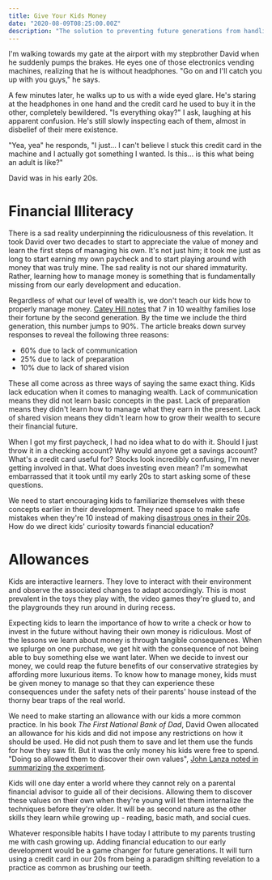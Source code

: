 ```yaml
---
title: Give Your Kids Money
date: "2020-08-09T08:25:00.00Z"
description: "The solution to preventing future generations from handling money as poorly as the current ones."
---
```


I'm walking towards my gate at the airport with my stepbrother David when he suddenly pumps the brakes. He eyes one of those electronics vending machines, realizing that he is without headphones. "Go on and I'll catch you up with you guys," he says.

A few minutes later, he walks up to us with a wide eyed glare. He's staring at the headphones in one hand and the credit card he used to buy it in the other, completely bewildered. "Is everything okay?" I ask, laughing at his apparent confusion. He's still slowly inspecting each of them, almost in disbelief of their mere existence.

"Yea, yea" he responds, "I just... I can't believe I stuck this credit card in the machine and I actually got something I wanted. Is this... is this what being an adult is like?"

David was in his early 20s.

# Financial Illiteracy

There is a sad reality underpinning the ridiculousness of this revelation. It took David over two decades to start to appreciate the value of money and learn the first steps of managing his own. It's not just him; it took me just as long to start earning my own paycheck and to start playing around with money that was truly mine. The sad reality is not our shared immaturity. Rather, learning how to manage money is something that is fundamentally missing from our early development and education.

Regardless of what our level of wealth is, we don't teach our kids how to properly manage money. [Catey Hill notes](https://www.marketwatch.com/story/heres-why-90-of-rich-people-squander-their-fortunes-2017-04-23) that 7 in 10 wealthy families lose their fortune by the second generation. By the time we include the third generation, this number jumps to 90%. The article breaks down survey responses to reveal the following three reasons:

- 60% due to lack of communication
- 25% due to lack of preparation
- 10% due to lack of shared vision

These all come across as three ways of saying the same exact thing. Kids lack education when it comes to managing wealth. Lack of communication means they did not learn basic concepts in the past. Lack of preparation means they didn't learn how to manage what they earn in the present. Lack of shared vision means they didn't learn how to grow their wealth to secure their financial future.

When I got my first paycheck, I had no idea what to do with it. Should I just throw it in a checking account? Why would anyone get a savings account? What's a credit card useful for? Stocks look incredibly confusing, I'm never getting involved in that. What does investing even mean? I'm somewhat embarrassed that it took until my early 20s to start asking some of these questions. 

We need to start encouraging kids to familiarize themselves with these concepts earlier in their development. They need space to make safe mistakes when they're 10 instead of making [disastrous ones in their 20s](https://davidvargas.me/blog/i-got-scammed-out-of-5k/). How do we direct kids' curiosity towards financial education?

# Allowances
Kids are interactive learners. They love to interact with their environment and observe the associated changes to adapt accordingly. This is most prevalent in the toys they play with, the video games they're glued to, and the playgrounds they run around in during recess.

Expecting kids to learn the importance of how to write a check or how to invest in the future without having their own money is ridiculous. Most of the lessons we learn about money is through tangible consequences. When we splurge on one purchase, we get hit with the consequence of not being able to buy something else we want later. When we decide to invest our money, we could reap the future benefits of our conservative strategies by affording more luxurious items. To know how to manage money, kids must be given money to manage so that they can experience these consequences under the safety nets of their parents' house instead of the thorny bear traps of the real world.

We need to make starting an allowance with our kids a more common practice. In his book _The First National Bank of Dad_, David Owen allocated an allowance for his kids and did not impose any restrictions on how it should be used. He did not push them to save and let them use the funds for how they saw fit. But it was the only money his kids were free to spend. "Doing so allowed them to discover their own values", [John Lanza noted in summarizing the experiment](https://themoneymammals.com/start-an-allowance-to-start-a-lifelong-money-conversation-with-your-children/). 

Kids will one day enter a world where they cannot rely on a parental financial advisor to guide all of their decisions. Allowing them to discover these values on their own when they're young will let them internalize the techniques before they're older. It will be as second nature as the other skills they learn while growing up - reading, basic math, and social cues.

Whatever responsible habits I have today I attribute to my parents trusting me with cash growing up. Adding financial education to our early development would be a game changer for future generations. It will turn using a credit card in our 20s from being a paradigm shifting revelation to a practice as common as brushing our teeth. 
